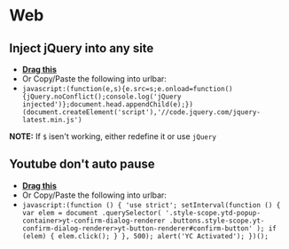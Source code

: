 # Web

## Inject jQuery into any site
- <a class="bookmarklet" href="javascript:(function(e,s){e.src=s;e.onload=function(){jQuery.noConflict();console.log('jQuery injected')};document.head.appendChild(e);})(document.createElement('script'),'//code.jquery.com/jquery-latest.min.js')"><b>Drag this</b></a>
- Or Copy/Paste the following into urlbar:
- `javascript:(function(e,s){e.src=s;e.onload=function(){jQuery.noConflict();console.log('jQuery injected')};document.head.appendChild(e);})(document.createElement('script'),'//code.jquery.com/jquery-latest.min.js')`


**NOTE:** If `$` isen't working, either redefine it or use `jQuery`

## Youtube don't auto pause
- <a class="bookmarklet" href="javascript:(function () { 'use strict'; setInterval(function () { var elem = document .querySelector( '.style-scope.ytd-popup-container>yt-confirm-dialog-renderer .buttons.style-scope.yt-confirm-dialog-renderer>yt-button-renderer#confirm-button' ); if (elem) { elem.click(); } }, 500); alert('YC Activated'); })();
"><b>Drag this</b></a>
- Or Copy/Paste the following into urlbar:
- `javascript:(function () { 'use strict'; setInterval(function () { var elem = document .querySelector( '.style-scope.ytd-popup-container>yt-confirm-dialog-renderer .buttons.style-scope.yt-confirm-dialog-renderer>yt-button-renderer#confirm-button' ); if (elem) { elem.click(); } }, 500); alert('YC Activated'); })();
`
